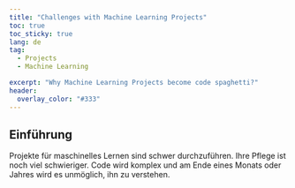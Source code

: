 ```yaml
---
title: "Challenges with Machine Learning Projects"
toc: true
toc_sticky: true
lang: de
tag:
  - Projects
  - Machine Learning

excerpt: "Why Machine Learning Projects become code spaghetti?"
header:
  overlay_color: "#333"
---
```


## Einführung

Projekte für maschinelles Lernen sind schwer durchzuführen. Ihre Pflege ist noch viel schwieriger.
Code wird komplex und am Ende eines Monats oder Jahres wird es unmöglich, ihn zu verstehen.

